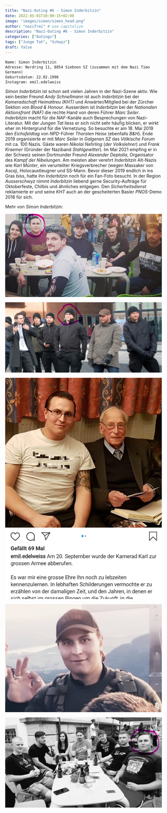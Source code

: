 ```yaml
---
title: "Nazi-Outing #6 - Simon Inderbitzin"
date: 2022-05-01T10:00:15+02:00
image: "images/simon/simon_head.png"
author: "nazifrei" # use capitalize
description: "Nazi-Outing #6 - Simon Inderbitzin"
categories: ["Outings"]
tags: ["Junge Tat", "Schwyz"]
draft: false
---
```


```
Name: Simon Inderbitzin
Adresse: Nordring 11, 8854 Siebnen SZ (zusammen mit dem Nazi Timo Germann)
Geburtsdatum: 22.02.1996
Instagram: emil.edelweiss
```

_Simon Inderbitzin_ ist schon seit vielen Jahren in der Nazi-Szene aktiv. Wie sein bester Freund _Andy Schnellmann_ ist auch _Inderbitzin_ bei der _Kameradschaft Heimattreu (KHT)_ und Anwärter/Mitglied bei der Zürcher Sektion von _Blood & Honour_. Ausserdem ist _Inderbitzin_ bei der _Nationalen Aktionsfront (NAF)_ die rechte Hand von deren Führer _Marc Seiler_. _Inderbitzin_ macht für die _NAF_-Kanäle auch Besprechungen von Nazi-Literatur. Mit der _Jungen Tat_ liess er sich nicht sehr häufig blicken, er wirkt eher im Hintergrund für die Vernetzung. So besuchte er am 18. Mai 2019 den _Eichsfeldtag_ von _NPD_-Führer _Thorsten Heise_ (ebenfalls _B&H_). Ende 2019 organisierte er mit _Marc Seiler_ in _Galgenen SZ_ das _Völkische Forum_ mit ca. 100 Nazis. Gäste waren _Nikolai Nehrling_ (_der Volkslehrer_) und _Frank Kraemer_ (Gründer der Naziband _Stahlgewitter_). Im Mai 2021 empfing er in der Schweiz seinen Dortmunder Freund _Alexander Deptolla_, Organisator des _Kampf der Nibelungen_. Am meisten aber verehrt _Inderbitzin_ Alt-Nazis wie _Karl Münter_, ein verurteilter Kriegsverbrecher (wegen Massaker von Ascq), Holocaustleugner und SS-Mann. Bevor dieser 2019 endlich in ins Gras biss, hatte ihn _Inderbitzin_ noch für ein Fan-Foto besucht. In der Region _Ausserschwyz_ nimmt _Inderbitzin_ liebend gerne Security-Aufträge für Oktoberfeste, Chilbis und ähnliches entgegen. Den _Sicherheitsdienst_ reklamierte er und seine _KHT_ auch an der gescheiterten Basler _PNOS_-Demo 2018 für sich.

Mehr von _Simon Inderbitzin_:

![](/images/simon/simon1.png)

![](/images/simon/simon2.png)

![](/images/simon/simon3.png)

![](/images/simon/simon4.png)

![](/images/simon/simon5.png)

